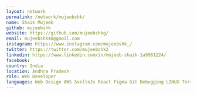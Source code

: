 ```yaml
---
layout: network
permalink: /network/mujeebshk/
name: Shaik Mujeeb
github: mujeebshk
website: https://github.com/mujeebshkg/
email: mujeebshk48@gmail.com
instagram: https://www.instagram.com/mujeebshk_/
twitter: https://twitter.com/mujeebshk2
linkedin: https://www.linkedin.com/in/mujeeb-shaik-1a9961224/
facebook:
country: India
location: Andhra Pradesh
role: Web Developer
languages: Web Design AWS SvelteJs React Figma Git Debugging LINUX Terraform NPM MS Office
---
```

